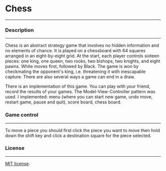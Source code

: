 # Chess
---

### Description
---
Chess is an abstract strategy game that involves no hidden information and no elements of chance. 
It is played on a chessboard with 64 squares arranged in an eight-by-eight grid.
At the start, each player controls sixteen pieces: one king, one queen, two rooks, two bishops, two knights, and eight pawns.
White moves first, followed by Black.
The game is won by checkmating the opponent's king, i.e. threatening it with inescapable capture. There are also several ways a game can end in a draw.

There is an implementation of this game. You can play with your friend, record the results of your games.
The Model-View-Controller pattern was used.
I implemented: menu (where you can start new game, undo move, restart game, pause and quit), score board, chess board.
### Game control
---
To move a piece you should first click the piece you want to move then hold down the shift key and click a destination square for the piece selected. 

### License
---

[MIT license](https://en.wikipedia.org/wiki/MIT_License).
